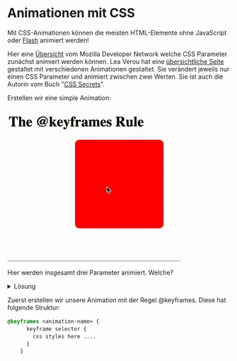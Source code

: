 # Animationen mit CSS

Mit CSS-Animationen können die meisten HTML-Elemente ohne JavaScript oder [Flash](https://www.youtube.com/watch?v=oHg5SJYRHA0) animiert werden!

Hier eine [Übersicht](https://developer.mozilla.org/en-US/docs/Web/CSS/CSS_animated_properties) vom Mozilla Developer Network welche CSS Parameter zunächst animiert werden können. Lea Verou hat eine [übersichtliche Seite](http://leaverou.github.io/animatable/) gestaltet mit verschiedenen Animationen gestaltet. Sie verändert jeweils nur einen CSS Parameter und animiert zwischen zwei Werten. Sie ist auch die Autorin vom Buch "[CSS Secrets](https://www.amazon.com/CSS-Secrets-Lea-Verou/dp/1449372635?tag=leaverou-20)".

Erstellen wir eine simple Animation:

![Keyframes](img/keyframes.gif)

Hier werden insgesamt drei Parameter animiert. Welche? 
<details>
<summary>Lösung</summary>
<p>

```css
transform: rotate(90deg) scale(2);
left: 200px;
```

</p>
</details> 

Zuerst erstellen wir unsere Animation mit der Regel @keyframes. Diese hat folgende Struktur:

```css
@keyframes <animation-name> {
      keyframe selector {
        css styles here ....
      }
    }
```



